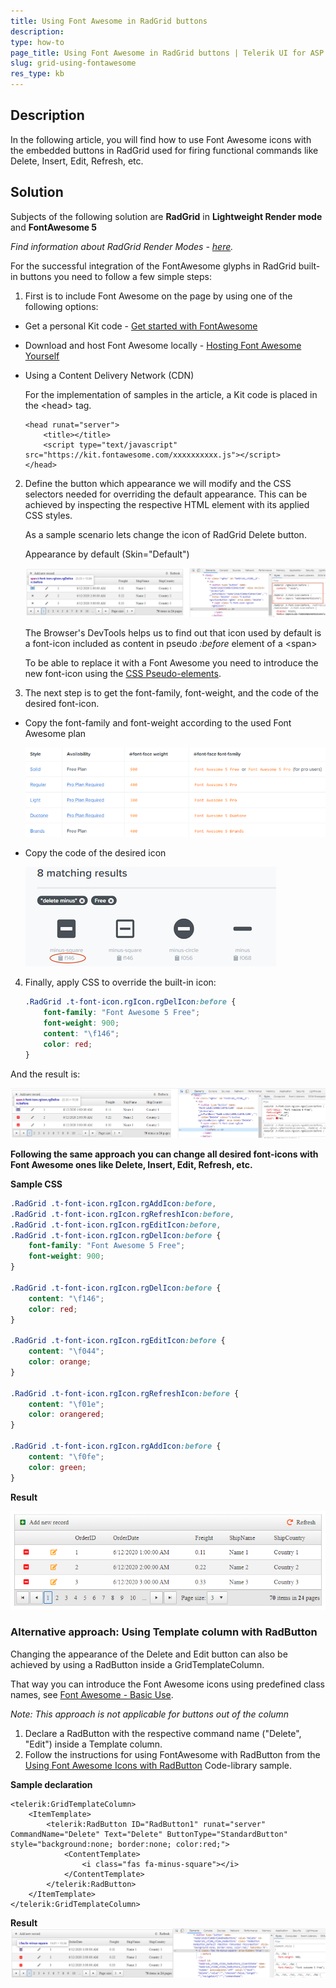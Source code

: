 ```yaml
---
title: Using Font Awesome in RadGrid buttons
description: 
type: how-to
page_title: Using Font Awesome in RadGrid buttons | Telerik UI for ASP.NET AJAX
slug: grid-using-fontawesome
res_type: kb
---
```


## Description

In the following article, you will find how to use Font Awesome icons with the embedded buttons in RadGrid used for firing functional commands like Delete, Insert, Edit, Refresh, etc.

## Solution

Subjects of the following solution are **RadGrid** in **Lightweight Render mode** and **FontAwesome 5**

*Find information about RadGrid Render Modes - [here](https://docs.telerik.com/devtools/aspnet-ajax/controls/grid/mobile-support/render-modes).*

For the successful integration of the FontAwesome glyphs in RadGrid built-in buttons you need to follow a few simple steps:

1. First is to include Font Awesome on the page by using one of the following options:

- Get a personal Kit code - [Get started with FontAwesome](https://fontawesome.com/start)
- Download and host Font Awesome locally - [Hosting Font Awesome Yourself](https://fontawesome.com/how-to-use/on-the-web/setup/hosting-font-awesome-yourself)
- Using a Content Delivery Network (CDN)

    For the implementation of samples in the article, a Kit code is placed in the \<head> tag.

    ````ASPX
    <head runat="server">
        <title></title>
        <script type="text/javascript" src="https://kit.fontawesome.com/xxxxxxxxxx.js"></script>
    </head>
    ````

2. Define the button which appearance we will modify and the CSS selectors needed for overriding the default appearance. This can be achieved by inspecting the respective HTML element with its applied CSS styles.

    As a sample scenario lets change the icon of RadGrid Delete button.

    Appearance by default (Skin="Default") 

    ![Inspect HTML and CSS of rendered delete button](images/fontawesome_default.png)

    The Browser's DevTools helps us to find out that icon used by default is a font-icon included as content in pseudo *:before* element of a \<span>

    To be able to replace it with a Font Awesome you need to introduce the new font-icon using the [CSS Pseudo-elements](https://fontawesome.com/how-to-use/on-the-web/advanced/css-pseudo-elements).

3. The next step is to get the font-family, font-weight, and the code of the desired font-icon.
- Copy the font-family and font-weight according to the used Font Awesome plan

    ![Font Awesome plans](images/fontawesome_fontFamilies.png)

- Copy the code of the desired icon

    ![Icon code](images/fontawesome_iconCode.png)

4. Finally, apply CSS to override the built-in icon:

    ````CSS
    .RadGrid .t-font-icon.rgIcon.rgDelIcon:before {
        font-family: "Font Awesome 5 Free";
        font-weight: 900;
        content: "\f146";
        color: red;
    }
    ````

And the result is:

![FontAwesome Delete icon](images/fontawesome_result1.png)

**Following the same approach you can change all desired font-icons with Font Awesome ones like Delete, Insert, Edit, Refresh, etc.**

**Sample CSS**

````CSS
.RadGrid .t-font-icon.rgIcon.rgAddIcon:before,
.RadGrid .t-font-icon.rgIcon.rgRefreshIcon:before,
.RadGrid .t-font-icon.rgIcon.rgEditIcon:before,
.RadGrid .t-font-icon.rgIcon.rgDelIcon:before {
    font-family: "Font Awesome 5 Free";
    font-weight: 900;
}

.RadGrid .t-font-icon.rgIcon.rgDelIcon:before {
    content: "\f146";
    color: red;
}

.RadGrid .t-font-icon.rgIcon.rgEditIcon:before {
    content: "\f044";
    color: orange;
}

.RadGrid .t-font-icon.rgIcon.rgRefreshIcon:before {
    content: "\f01e";
    color: orangered;
}

.RadGrid .t-font-icon.rgIcon.rgAddIcon:before {
    content: "\f0fe";
    color: green;
}
````

**Result**

![FontAwesome command buttons](images/fontawesome_resultComplete.png)

### Alternative approach: Using Template column with RadButton

Changing the appearance of the Delete and Edit button can also be achieved by using a RadButton inside a GridTemplateColumn.

That way you can introduce the Font Awesome icons using predefined class names, see [Font Awesome - Basic Use](https://fontawesome.com/how-to-use/on-the-web/referencing-icons/basic-use).

*Note: This approach is not applicable for buttons out of the column*

1. Declare a RadButton with the respective command name ("Delete", "Edit") inside a Template column.
2. Follow the instructions for using FontAwesome with RadButton from the [Using Font Awesome Icons with RadButton](https://www.telerik.com/support/code-library/using-font-awesome-icons-with-radbutton) Code-library sample.

**Sample declaration**

````ASPX
<telerik:GridTemplateColumn>
    <ItemTemplate>
        <telerik:RadButton ID="RadButton1" runat="server" CommandName="Delete" Text="Delete" ButtonType="StandardButton" style="background:none; border:none; color:red;">
            <ContentTemplate>
                <i class="fas fa-minus-square"></i>
            </ContentTemplate>
        </telerik:RadButton>
    </ItemTemplate>
</telerik:GridTemplateColumn>
````

**Result**
![Font Awesome Delete Button in Template Column](images/fontawesome_resultTemplate.png)

 
